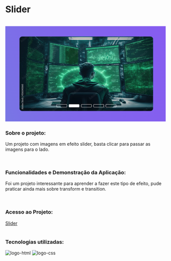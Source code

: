 # <h1>Slider</h1>
<br>
<img width="600px" src="https://github.com/Robx33/Slideshow/blob/master/assets/slider.png?raw=true">

<h3>Sobre o projeto:</h3>
<p>Um projeto com imagens em efeito slider, basta clicar para passar as imagens para o lado.</p>
<br>
<h3>Funcionalidades e Demonstração da Aplicação:</h3>
<p>Foi um projeto interessante para aprender a fazer este tipo de efeito, pude praticar ainda mais sobre transform e transition.</p>
<br>
<h3>Acesso ao Projeto:</h3>
<a href="https://robx33.github.io/Slideshow/">Slider</a>
<br>
<br>
<h3>Tecnologias utilizadas:</h3>
  <img src="https://img.shields.io/badge/HTML5-E34F26?style=for-the-badge&logo=html5&logoColor=white" alt="logo-html" />
  <img src="https://img.shields.io/badge/CSS3-1572B6?style=for-the-badge&logo=css3&logoColor=white" alt="logo-css" />
  
